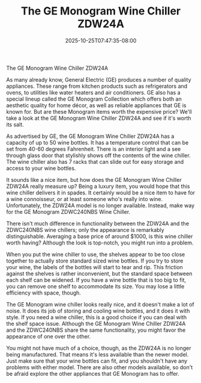 ﻿---
title: "The GE Monogram Wine Chiller ZDW24A"
date: 2025-10-25T07:47:35-08:00
description: "Monograms Tips for Web Success"
featured_image: "/images/Monograms.jpg"
tags: ["Monograms"]
---

The GE Monogram Wine Chiller ZDW24A

As many already know, General Electric (GE) produces a number of quality appliances. These range from kitchen products such as refrigerators and ovens, to utilities like water heaters and air conditioners. GE also has a special lineup called the GE Monogram Collection which offers both an aesthetic quality for home décor, as well as reliable appliances that GE is known for. But are these Monogram items worth the expensive price? We'll take a look at the GE Monogram Wine Chiller ZDW24A and see if it's worth its salt.

As advertised by GE, the GE Monogram Wine Chiller ZDW24A has a capacity of up to 50 wine bottles. It has a temperature control that can be set from 40-60 degrees Fahrenheit. There is an interior light and a see through glass door that stylishly shows off the contents of the wine chiller. The wine chiller also has 7 racks that can slide out for easy storage and access to your wine bottles.

It sounds like a nice item, but how does the GE Monogram Wine Chiller ZDW24A really measure up? Being a luxury item, you would hope that this wine chiller delivers it in spades. It certainly would be a nice item to have for a wine connoisseur, or at least someone who's really into wine. Unfortunately, the ZDW24A model is no longer available. Instead, make way for the GE Monogram ZDWC240NBS Wine Chiller.

There isn't much difference in functionality between the ZDW24A and the ZDWC240NBS wine chillers; only the appearance is remarkably distinguishable. Averaging a base price of around $1000, is this wine chiller worth having? Although the look is top-notch, you might run into a problem.

When you put the wine chiller to use, the shelves appear to be too close together to actually store standard sized wine bottles. If you try to store your wine, the labels of the bottles will start to tear and rip. This friction against the shelves is rather inconvenient, but the standard space between each shelf can be widened. If you have a wine bottle that is too big to fit, you can remove one shelf to accommodate its size. You may lose a little efficiency with space, though.

The GE Monogram wine chiller looks really nice, and it doesn't make a lot of noise. It does its job of storing and cooling wine bottles, and it does it with style. If you need a wine chiller, this is a good choice if you can deal with the shelf space issue. Although the GE Monogram Wine Chiller ZDW24A and the ZDWC240NBS share the same functionality, you might favor the appearance of one over the other. 

You might not have much of a choice, though, as the ZDW24A is no longer being manufactured. That means it's less available than the newer model. Just make sure that your wine bottles can fit, and you shouldn't have any problems with either model. There are also other models available, so don't be afraid explore the other appliances that GE Monogram has to offer.

